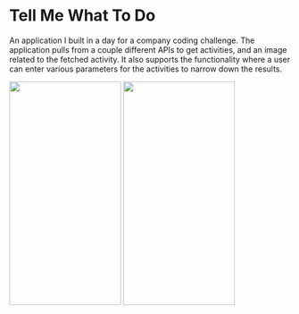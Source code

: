 # Tell Me What To Do

An application I built in a day for a company coding challenge. The application pulls from a couple different APIs to get activities, and an image related to the fetched activity. It also supports the functionality where a user can enter various parameters for the activities to narrow down the results.


<div style="flex-direction: row;">
<img src="https://user-images.githubusercontent.com/39627628/117152024-ec4daa80-adb9-11eb-87c6-145709e5adee.jpeg" width="200" height="400" />
<img src="https://user-images.githubusercontent.com/39627628/117152037-eeb00480-adb9-11eb-9717-82dd2c009e9b.jpeg" width="200" height="400" />
</div>
